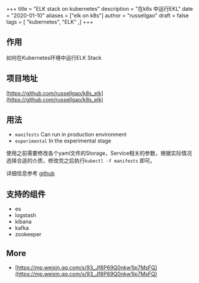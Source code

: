 +++
title = "ELK stack on kubernetes"
description = "在k8s 中运行EKL"
date = "2020-01-10"
aliases = ["elk on k8s"]
author = "russellgao"
draft = false
tags = [
    "kubernetes",
    "ELK"
,]
+++

## 作用
如何在Kubernetes环境中运行ELK Stack

## 项目地址
[https://github.com/russellgao/k8s_elk](https://github.com/russellgao/k8s_elk)

## 用法

- `manifests` Can run in production environment
- `experimental` In the experimental stage

使用之前需要修改各个yaml文件的Storage，Service相关的参数，根据实际情况选择合适的介质，修改完之后执行`kubectl -f manifests` 即可。

详细信息参考 [github](https://github.com/russellgao/k8s_elk) 

## 支持的组件
- es
- logstash
- kibana
- kafka
- zookeeper

## More
- [https://mp.weixin.qq.com/s/93_Jf8P69Q0nkw1Ip7MsFQ](https://mp.weixin.qq.com/s/93_Jf8P69Q0nkw1Ip7MsFQ)
